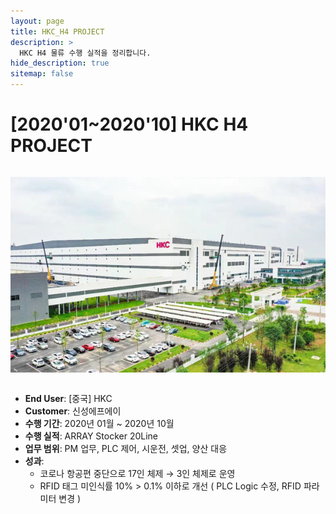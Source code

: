 ```yaml
---
layout: page
title: HKC_H4 PROJECT
description: >
  HKC H4 물류 수행 실적을 정리합니다.
hide_description: true
sitemap: false
---
```

# [2020'01~2020'10] HKC H4 PROJECT

<img src="/assets/img/blog/HKC_H4.png" alt="HKC H4(중국)" style="max-width:100%; height:auto; margin: 1em 0;" />

- **End User**: [중국] HKC
- **Customer**: 신성에프에이
- **수행 기간**: 2020년 01월 ~ 2020년 10월
- **수행 실적**: ARRAY Stocker 20Line
- **업무 범위**: PM 업무, PLC 제어, 시운전, 셋업, 양산 대응
- **성과**:
  - 코로나 항공편 중단으로 17인 체제 → 3인 체제로 운영
  - RFID 태그 미인식률 10% > 0.1% 이하로 개선 ( PLC Logic 수정, RFID 파라미터 변경 )
